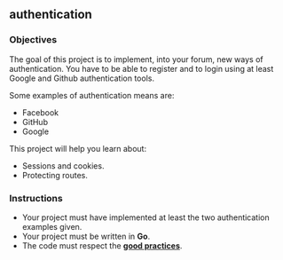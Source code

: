 ## authentication

### Objectives

The goal of this project is to implement, into your forum, new ways of authentication. You have to be able to register and to login using at least Google and Github authentication tools.

Some examples of authentication means are:

- Facebook
- GitHub
- Google

This project will help you learn about:

- Sessions and cookies.
- Protecting routes.

### Instructions

- Your project must have implemented at least the two authentication examples given.
- Your project must be written in **Go**.
- The code must respect the [**good practices**](https://public.01-edu.org/subjects/good-practices.en).
